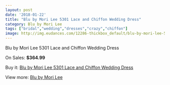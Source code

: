 ```yaml
---
layout: post
date: '2018-01-22'
title: "Blu by Mori Lee 5301 Lace and Chiffon Wedding Dress"
category: Blu by Mori Lee
tags: ["bridal","wedding","dresses","crazy","chiffon"]
image: http://img.eudances.com/12286-thickbox_default/blu-by-mori-lee-5301-lace-and-chiffon-wedding-dress.jpg
---
```

Blu by Mori Lee 5301 Lace and Chiffon Wedding Dress

On Sales: **$364.99**
<a href="https://www.eudances.com/en/blu-by-mori-lee/3820-blu-by-mori-lee-5301-lace-and-chiffon-wedding-dress.html"><amp-img layout="responsive" width="600" height="600" src="//img.eudances.com/12286-thickbox_default/blu-by-mori-lee-5301-lace-and-chiffon-wedding-dress.jpg" alt="Blu by Mori Lee 5301 Lace and Chiffon Wedding Dress 0" /></a>
<a href="https://www.eudances.com/en/blu-by-mori-lee/3820-blu-by-mori-lee-5301-lace-and-chiffon-wedding-dress.html"><amp-img layout="responsive" width="600" height="600" src="//img.eudances.com/12290-thickbox_default/blu-by-mori-lee-5301-lace-and-chiffon-wedding-dress.jpg" alt="Blu by Mori Lee 5301 Lace and Chiffon Wedding Dress 1" /></a>
<a href="https://www.eudances.com/en/blu-by-mori-lee/3820-blu-by-mori-lee-5301-lace-and-chiffon-wedding-dress.html"><amp-img layout="responsive" width="600" height="600" src="//img.eudances.com/12289-thickbox_default/blu-by-mori-lee-5301-lace-and-chiffon-wedding-dress.jpg" alt="Blu by Mori Lee 5301 Lace and Chiffon Wedding Dress 2" /></a>
<a href="https://www.eudances.com/en/blu-by-mori-lee/3820-blu-by-mori-lee-5301-lace-and-chiffon-wedding-dress.html"><amp-img layout="responsive" width="600" height="600" src="//img.eudances.com/12288-thickbox_default/blu-by-mori-lee-5301-lace-and-chiffon-wedding-dress.jpg" alt="Blu by Mori Lee 5301 Lace and Chiffon Wedding Dress 3" /></a>
<a href="https://www.eudances.com/en/blu-by-mori-lee/3820-blu-by-mori-lee-5301-lace-and-chiffon-wedding-dress.html"><amp-img layout="responsive" width="600" height="600" src="//img.eudances.com/12287-thickbox_default/blu-by-mori-lee-5301-lace-and-chiffon-wedding-dress.jpg" alt="Blu by Mori Lee 5301 Lace and Chiffon Wedding Dress 4" /></a>

Buy it: [Blu by Mori Lee 5301 Lace and Chiffon Wedding Dress](https://www.eudances.com/en/blu-by-mori-lee/3820-blu-by-mori-lee-5301-lace-and-chiffon-wedding-dress.html "Blu by Mori Lee 5301 Lace and Chiffon Wedding Dress")

View more: [Blu by Mori Lee](https://www.eudances.com/en/39-blu-by-mori-lee "Blu by Mori Lee")